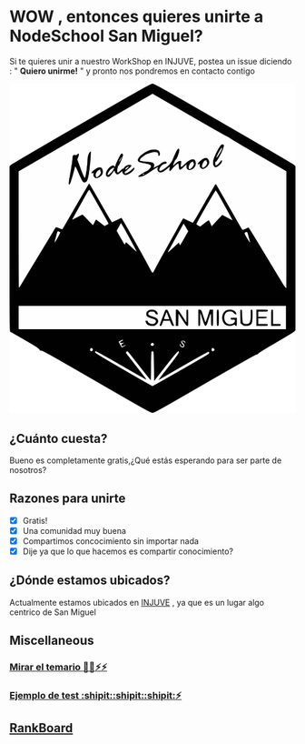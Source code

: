 # WOW , entonces quieres unirte a NodeSchool San Miguel?
Si te quieres unir a nuestro WorkShop en INJUVE, postea un issue diciendo : " __Quiero unirme!__ " y pronto nos pondremos en contacto contigo

![FavIcon](/logo.svg)

## ¿Cuánto cuesta?
Bueno es completamente gratis,¿Qué estás esperando para ser parte de nosotros?

## Razones para unirte
- [x] Gratis!
- [x] Una comunidad muy buena
- [x] Compartimos concocimiento sin importar nada
- [x] Dije ya que lo que hacemos es compartir conocimiento?

## ¿Dónde estamos ubicados?
Actualmente estamos ubicados en [INJUVE](https://www.google.com/maps/place/Injuve+Swimming+Pool/@13.4805052,-88.1763071,17z/data=!3m1!4b1!4m5!3m4!1s0x8f7b2a7a14f8d5c3:0x385d67c125f3654!8m2!3d13.4805052!4d-88.1741184)
, ya que es un lugar algo centrico de San Miguel

## Miscellaneous
### [Mirar el temario :tada::tada::zap::zap:](temario.md)
### [Ejemplo de test :shipit::shipit::shipit::zap:](tests.md)

## [RankBoard](https://rank-board.herokuapp.com/)
